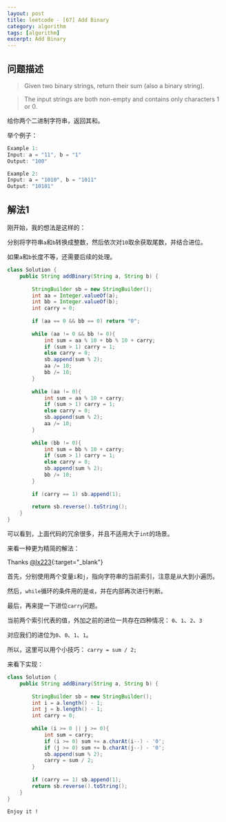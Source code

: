 ```yaml
---
layout: post
title: leetcode - [67] Add Binary
category: algorithm
tags: [algorithm]
excerpt: Add Binary
---
```


## 问题描述  

> Given two binary strings, return their sum (also a binary string).  

> The input strings are both non-empty and contains only characters 1 or 0.  

给你两个二进制字符串，返回其和。  

举个例子：  

``` java
Example 1:
Input: a = "11", b = "1"
Output: "100"

Example 2:
Input: a = "1010", b = "1011"
Output: "10101"
```


## 解法1  

刚开始，我的想法是这样的：  

分别将字符串`a`和`b`转换成整数，然后依次对`10`取余获取尾数，并结合进位。  

如果`a`和`b`长度不等，还需要后续的处理。  


``` java
class Solution {
    public String addBinary(String a, String b) {
        
        StringBuilder sb = new StringBuilder();
        int aa = Integer.valueOf(a);
        int bb = Integer.valueOf(b);
        int carry = 0;
        
        if (aa == 0 && bb == 0) return "0";
        
        while (aa != 0 && bb != 0){
            int sum = aa % 10 + bb % 10 + carry;
            if (sum > 1) carry = 1;
            else carry = 0;
            sb.append(sum % 2);
            aa /= 10;
            bb /= 10;
        }
        
        while (aa != 0){
            int sum = aa % 10 + carry;
            if (sum > 1) carry = 1;
            else carry = 0;
            sb.append(sum % 2);
            aa /= 10;
        }
        
        while (bb != 0){
            int sum = bb % 10 + carry;
            if (sum > 1) carry = 1;
            else carry = 0;
            sb.append(sum % 2);
            bb /= 10;
        }
        
        if (carry == 1) sb.append(1);
        
        return sb.reverse().toString();
    }
}
```

可以看到，上面代码的冗余很多，并且不适用大于`int`的场景。  



来看一种更为精简的解法：  

Thanks [@lx223](https://leetcode.com/problems/add-binary/discuss/24488/Short-AC-solution-in-Java-with-explanation){:target="_blank"}  

首先，分别使用两个变量`i`和`j`，指向字符串的当前索引，注意是从大到小遍历。  

然后，`while`循环的条件用的是`或`，并在内部再次进行判断。  

最后，再来提一下进位`carry`问题。  

当前两个索引代表的值，外加之前的进位一共存在四种情况： `0`、`1`、`2`、`3`  

对应我们的进位为`0`、`0`、`1`、`1`。  

所以，这里可以用个小技巧： `carry = sum / 2;`  

来看下实现：  


``` java
class Solution {
    public String addBinary(String a, String b) {
        
        StringBuilder sb = new StringBuilder();
        int i = a.length() - 1;
        int j = b.length() - 1;
        int carry = 0;
        
        while (i >= 0 || j >= 0){
            int sum = carry;
            if (i >= 0) sum += a.charAt(i--) - '0';
            if (j >= 0) sum += b.charAt(j--) - '0';
            sb.append(sum % 2);
            carry = sum / 2;
        }
        
        if (carry == 1) sb.append(1);
        return sb.reverse().toString();
    }
}
```

`Enjoy it ! `